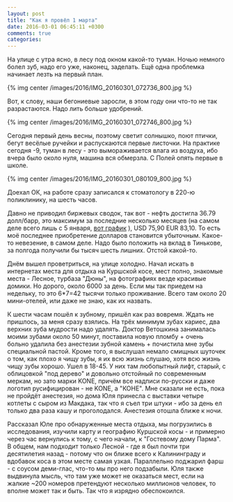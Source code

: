 ```yaml
---
layout: post
title: "Как я провёл 1 марта"
date: 2016-03-01 06:45:11 +0300
comments: true
categories: 
---
```

На улице с утра ясно, в лесу под окном какой-то туман. Ночью немного болел зуб, надо его уже, наконец, заделать. Ещё одна проблемка начинает лезть на первый план.

{% img center /images/2016/IMG_20160301_072736_800.jpg %}

Вот, к слову, наши бегониевые заросли, в этом году они что-то не так разрастаются. Надо лить больше удобрений.

{% img center /images/2016/IMG_20160301_072746_800.jpg %}

Сегодня первый день весны, поэтому светит солнышко, поют птички, бегут весёлые ручейки и распускаются первые листочки. На практике сегодня -9, туман в лесу - это вымораживается влага из воздуха, ибо вчера было около нуля, машина вся обмерзла. С Полей опять первые в школе.

{% img center /images/2016/IMG_20160301_080109_800.jpg %}

Доехал ОК, на работе сразу записался к стоматологу в 220-ю поликлинику, на шесть часов. 

Давно не приводил биржевых сводок, так вот - нефть достигла 36.79 долл/барр, это максимум за последние несколько месяцев (на самом деле всего лишь с 5 января, [вот график](https://news.yandex.ru/quotes/1006.html) ), USD 75,90 EUR 83,10. То есть моё последнее приобретение долларов становится убыточным. Какое-то невезение, в самом деле. Надо было положить на вклад в Тинькове, за полгода получили бы тысяч шесть лишних. Отстой какой-то.

Днём вышел проветриться, на улице холодно. Начал искать в интернетах места для отдыха на Куршской косе, мест полно, знакомые места - Лесное, турбаза "Дюны", на фотографиях везде красивые домики. Но дорого, около 6000 за день. Если мы так приедем на недельку, то это 6*7=42 тысячи только проживание. Всего там около 20 мини-отелей, или даже не знаю, как их назвать.

К шести часам пошёл к зубному, пришёл как раз вовремя. Ждать не пришлось, за меня сразу взялись. На трёх минимум зубах кариес, два верхних зуба мудрости надо удалять. Доктор Ветошкина занималась моими зубами около 50 минут, поставила новую пломбу + очень больно удалила без анестезии зубной камень + почистила мне зубы специальной пастой. Кроме того, я выслушал немало смищных шуточек о том, как плохо я чищу зубы, я их всю жизнь слушаю, хотя всю жизнь чищу зубы хорошо. Ушел в 18-45. У них там любопытный лифт, старый, с облицовкой "под дерево" и довольно отстойный по современным меркам, но зато марки KONE, причём все надписи по-русски и даже логотип русифицирован - не KONE, а "КОНЕ". Мне сказали не есть, пока не пройдёт анестезия, но дома Юля принесла с выставки четыре котлеты с сыром из Макдака, так что я съел три штуки - ибо за день ел только два раза кашу и проголодался. Анестезия отошла ближе к ночи.

Рассказал Юле про обнаруженные места отдыха, мы погрузились в исследования, изучили карту и географию Куршской косы - и примерно через час вернулись к тому, с чего начали, к "Гостевому дому Парма". В общем, нам подходит только Лесной - где я был почти три десятилетия назад - потому что он ближе всего к Калининграду и вдобавок коса в этом месте самая узкая. Параллельно поджарил фарш - с соусом деми-глас, что-то мы про него подзабыли. Юля также выдвинула мысль, что там уже может не оказаться мест, если на жалкие ~200 номеров претендуют несколько миллионов человек, то вполне может так и быть. Так что я изрядно обеспокоился.
